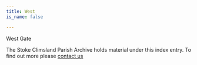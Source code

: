 ```yaml
---
title: West
is_name: false

---
```


West Gate


The Stoke Climsland Parish Archive holds material under this index entry. To find out more please [contact us](/contact/)
